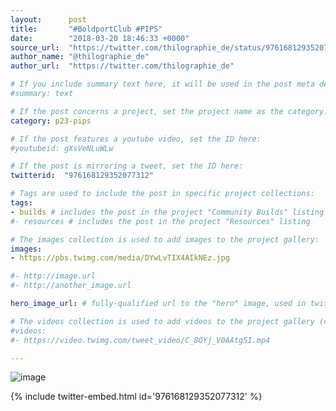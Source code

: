 ```yaml
---
layout:      post
title:       "#BoldportClub #PIPS"
date:        "2018-03-20 18:46:33 +0000"
source_url:  "https://twitter.com/thilographie_de/status/976168129352077312"
author_name: "@thilographie_de"
author_url:  "https://twitter.com/thilographie_de"

# If you include summary text here, it will be used in the post meta description instead of an excerpt from the post body
#summary: text

# If the post concerns a project, set the project name as the category:
category: p23-pips

# If the post features a youtube video, set the ID here:
#youtubeid: gXsVeNLuWLw

# If the post is mirroring a tweet, set the ID here:
twitterid:  "976168129352077312"

# Tags are used to include the post in specific project collections:
tags:
- builds # includes the post in the project "Community Builds" listing
#- resources # includes the post in the project "Resources" listing

# The images collection is used to add images to the project gallery:
images:
- https://pbs.twimg.com/media/DYwLvTIX4AIkNEz.jpg

#- http://image.url
#- http://another_image.url

hero_image_url: # fully-qualified url to the "hero" image, used in twitter cards for example

# The videos collection is used to add videos to the project gallery (currently only mp4):
#videos:
#- https://video.twimg.com/tweet_video/C_8OYj_V0AAtg5I.mp4

---
```


![image](https://pbs.twimg.com/media/DYwLvTIX4AIkNEz.jpg)

{% include twitter-embed.html id='976168129352077312' %}


